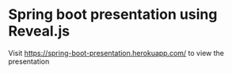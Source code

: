 # Spring boot presentation using Reveal.js

Visit https://spring-boot-presentation.herokuapp.com/ to view the presentation 
